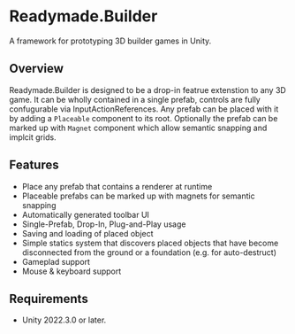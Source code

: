 # Readymade.Builder
A framework for prototyping 3D builder games in Unity.

## Overview

Readymade.Builder is designed to be a drop-in featrue extenstion to any 3D game. It can be wholly contained in a single prefab, controls are fully confugurable via InputActionReferences. Any prefab can be placed with it by adding a `Placeable` component to its root. Optionally the prefab can be marked up with `Magnet` component which allow semantic snapping and implcit grids.

## Features

- Place any prefab that contains a renderer at runtime
- Placeable prefabs can be marked up with magnets for semantic snapping
- Automatically generated toolbar UI
- Single-Prefab, Drop-In, Plug-and-Play usage
- Saving and loading of placed object
- Simple statics system that discovers placed objects that have become disconnected from the ground or a foundation (e.g. for auto-destruct)
- Gameplad support
- Mouse & keyboard support

## Requirements

- Unity 2022.3.0 or later.
